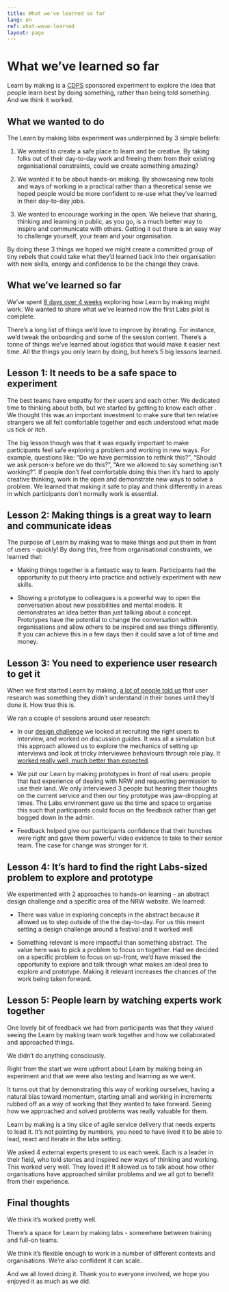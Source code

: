```yaml
---
title: What we've learned so far
lang: en
ref: what-weve-learned
layout: page
---
```


# What we’ve learned so far

Learn by making is a [CDPS](https://digitalpublicservices.gov.wales/) sponsored experiment to explore the idea that people learn best by doing something, rather than being told something. And we think it worked. 

## What we wanted to do

The Learn by making labs experiment was underpinned by 3 simple beliefs:

1. We wanted to create a safe place to learn and be creative. By taking folks out of their day-to-day work and freeing them from their existing organisational constraints, could we create something amazing?

2. We wanted it to be about hands-on making. By showcasing new tools and ways of working in a practical rather than a theoretical sense we hoped people would be more confident to re-use what they’ve learned in their day-to-day jobs.

3. We wanted to encourage working in the open. We believe that sharing, thinking and learning in public, as you go, is a much better way to inspire and communicate with others. Getting it out there is an easy way to challenge yourself, your team and your organisation.

By doing these 3 things we hoped we might create a committed group of tiny rebels that could take what they’d learned back into their organisation with new skills, energy and confidence to be the change they crave.

## What we’ve learned so far

We’ve spent [8 days over 4 weeks](https://learnbymaking.wales/en/the-labs/) exploring how Learn by making might work. We wanted to share what we’ve learned now the first Labs pilot is complete.

There’s a long list of things we’d love to improve by iterating. For instance, we’d tweak the onboarding and some of the session content. There’s a tonne of things we’ve learned about logistics that would make it easier next time. All the things you only learn by doing, but here’s 5 big lessons learned.

## Lesson 1: It needs to be a safe space to experiment

The best teams have empathy for their users and each other. We dedicated time to thinking about both, but we started by getting to know each other <link>. We thought this was an important investment to make sure that ten relative strangers we all felt comfortable together and each understood what made us tick or itch.

The big lesson though was that it was equally important to make participants feel safe exploring a problem and working in new ways. For example, questions like: “Do we have permission to rethink this?”, “Should we ask person-x before we do this?”, “Are we allowed to say something isn’t working?”. If people don’t feel comfortable doing this then it’s hard to apply creative thinking, work in the open and demonstrate new ways to solve a problem. We learned that making it safe to play and think differently in areas in which participants don’t normally work is essential.

## Lesson 2: Making things is a great way to learn and communicate ideas

The purpose of Learn by making was to make things and put them in front of users - quickly! By doing this, free from organisational constraints, we learned that:

* Making things together is a fantastic way to learn. Participants had the opportunity to put theory into practice and actively experiment with new skills.

* Showing a prototype to colleagues is a powerful way to open the conversation about new possibilities and mental models. It demonstrates an idea better than just talking about a concept. Prototypes have the potential to change the conversation within organisations and allow others to be inspired and see things differently. If you can achieve this in a few days then it could save a lot of time and money.

## Lesson 3: You need to experience user research to get it

When we first started Learn by making, [a lot of people told us](https://twitter.com/itsallgonewrong/status/1580493265769402371) that user research was something they didn’t understand in their bones until they’d done it. How true this is.

We ran a couple of sessions around user research:

* In our [design challenge](https://learnbymaking.wales/en/resource/design-challenge.html) we looked at recruiting the right users to interview, and worked on discussion guides. It was all a simulation but this approach allowed us to explore the mechanics of setting up interviews and look at tricky interviewee behaviours through role play. It [worked really well, much better than expected](https://learnbymaking.wales/en/updates/2022/11/25/week-seven.html).

* We put our Learn by making prototypes in front of real users: people that had experience of dealing with NRW and requesting permission to use their land. We only interviewed 3 people but hearing their thoughts on the current service and then our tiny prototype was jaw-dropping at times. The Labs environment gave us the time and space to organise this such that participants could focus on the feedback rather than get bogged down in the admin.

* Feedback helped give our participants confidence that their hunches were right and gave them powerful video evidence to take to their senior team. The case for change was stronger for it.

## Lesson 4: It’s hard to find the right Labs-sized problem to explore and prototype

We experimented with 2 approaches to hands-on learning - an abstract design challenge and a specific area of the NRW website. We learned:

* There was value in exploring concepts in the abstract because it allowed us to step outside of the the day-to-day. For us this meant setting a design challenge around a festival and it worked well <link>

* Something relevant is more impactful than something abstract. The value here was to pick a problem to focus on together. Had we decided on a specific problem to focus on up-front, we’d have missed the opportunity to explore and talk through what makes an ideal area to explore and prototype. Making it relevant increases the chances of the work being taken forward.

## Lesson 5: People learn by watching experts work together

One lovely bit of feedback we had from participants was that they valued seeing the Learn by making team work together and how we collaborated and approached things.  

We didn’t do anything consciously.

Right from the start we were upfront about Learn by making being an experiment and that we were also testing and learning as we went.  

It turns out that by demonstrating this way of working ourselves, having a natural bias toward momentum, starting small and working in increments rubbed off as a way of working that they wanted to take forward. Seeing how we approached and solved problems was really valuable for them.

Learn by making is a tiny slice of agile service delivery that needs experts to lead it. It’s not painting by numbers, you need to have lived it to be able to lead, react and iterate in the labs setting.

We asked 4 external experts present to us each week. Each is a leader in their field, who told stories and inspired new ways of thinking and working. This worked very well. They loved it! It allowed us to talk about how other organisations have approached similar problems and we all got to benefit from their experience.


## Final thoughts 

We think it’s worked pretty well.

There’s a space for Learn by making labs - somewhere between training and full-on teams.

We think it’s flexible enough to work in a number of different contexts and organisations. We’re also confident it can scale.

And we all loved doing it. Thank you to everyone involved, we hope you enjoyed it as much as we did.


